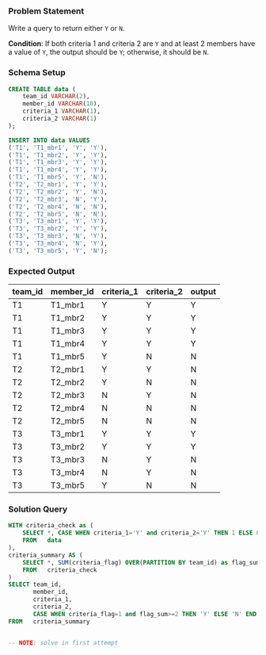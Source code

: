 ### Problem Statement

Write a query to return either `Y` or `N`.

**Condition**: If both criteria 1 and criteria 2 are `Y` and at least 2 members have a value of `Y`, the output should be `Y`; otherwise, it should be `N`.

### Schema Setup

```sql
CREATE TABLE data (
    team_id VARCHAR(2),
    member_id VARCHAR(10),
    criteria_1 VARCHAR(1),
    criteria_2 VARCHAR(1)
);

INSERT INTO data VALUES 
('T1', 'T1_mbr1', 'Y', 'Y'),
('T1', 'T1_mbr2', 'Y', 'Y'),
('T1', 'T1_mbr3', 'Y', 'Y'),
('T1', 'T1_mbr4', 'Y', 'Y'),
('T1', 'T1_mbr5', 'Y', 'N'),
('T2', 'T2_mbr1', 'Y', 'Y'),
('T2', 'T2_mbr2', 'Y', 'N'),
('T2', 'T2_mbr3', 'N', 'Y'),
('T2', 'T2_mbr4', 'N', 'N'),
('T2', 'T2_mbr5', 'N', 'N'),
('T3', 'T3_mbr1', 'Y', 'Y'),
('T3', 'T3_mbr2', 'Y', 'Y'),
('T3', 'T3_mbr3', 'N', 'Y'),
('T3', 'T3_mbr4', 'N', 'Y'),
('T3', 'T3_mbr5', 'Y', 'N');
```


### Expected Output

| team_id | member_id | criteria_1 | criteria_2 | output |
|---------|-----------|------------|------------|--------|
| T1      | T1_mbr1   | Y          | Y          | Y      |
| T1      | T1_mbr2   | Y          | Y          | Y      |
| T1      | T1_mbr3   | Y          | Y          | Y      |
| T1      | T1_mbr4   | Y          | Y          | Y      |
| T1      | T1_mbr5   | Y          | N          | N      |
| T2      | T2_mbr1   | Y          | Y          | N      |
| T2      | T2_mbr2   | Y          | N          | N      |
| T2      | T2_mbr3   | N          | Y          | N      |
| T2      | T2_mbr4   | N          | N          | N      |
| T2      | T2_mbr5   | N          | N          | N      |
| T3      | T3_mbr1   | Y          | Y          | Y      |
| T3      | T3_mbr2   | Y          | Y          | Y      |
| T3      | T3_mbr3   | N          | Y          | N      |
| T3      | T3_mbr4   | N          | Y          | N      |
| T3      | T3_mbr5   | Y          | N          | N      |




### Solution Query

```sql
WITH criteria_check as (
    SELECT *, CASE WHEN criteria_1='Y' and criteria_2='Y' THEN 1 ELSE 0 END as criteria_flag
    FROM   data
),
criteria_summary AS (
    SELECT *, SUM(criteria_flag) OVER(PARTITION BY team_id) as flag_sum
    FROM   criteria_check
)
SELECT team_id, 
       member_id, 
       criteria_1, 
       criteria_2,
       CASE WHEN criteria_flag=1 and flag_sum>=2 THEN 'Y' ELSE 'N' END as output
FROM   criteria_summary


-- NOTE: solve in first attempt
```